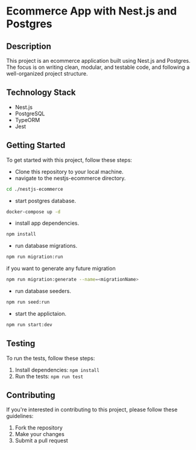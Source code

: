 # Ecommerce App with Nest.js and Postgres

## Description
This project is an ecommerce application built using Nest.js and Postgres. The focus is on writing clean, modular, and testable code, and following a well-organized project structure.

## Technology Stack

- Nest.js
- PostgreSQL
- TypeORM
- Jest

## Getting Started

To get started with this project, follow these steps:

- Clone this repository to your local machine.
- navigate to the nestjs-ecommerce directory.

```bash 
cd ./nestjs-ecommerce
```
- start postgres database.

```bash
docker-compose up -d
```

- install app dependencies.

```bash
npm install
```

- run database migrations.

```bash
npm run migration:run
```
if you want to generate any future migration

```bash
npm run migration:generate --name=<migrationName>
```

- run database seeders.

```bash
npm run seed:run
```

- start the applictaion.

```bash
npm run start:dev
```

## Testing
To run the tests, follow these steps:
1. Install dependencies: `npm install`
2. Run the tests: `npm run test`

## Contributing
If you're interested in contributing to this project, please follow these guidelines:
1. Fork the repository
2. Make your changes
3. Submit a pull request
